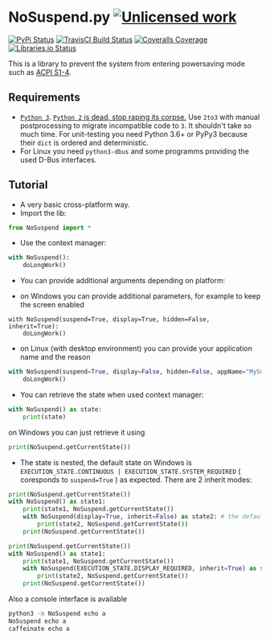 NoSuspend.py [![Unlicensed work](https://raw.githubusercontent.com/unlicense/unlicense.org/master/static/favicon.png)](https://unlicense.org/)
===============
[![PyPi Status](https://img.shields.io/pypi/v/NoSuspend.py.svg)](https://pypi.python.org/pypi/NoSuspend.py)
[![TravisCI Build Status](https://travis-ci.org/KOLANICH/NoSuspend.py.svg?branch=master)](https://travis-ci.org/KOLANICH/NoSuspend.py)
[![Coveralls Coverage](https://img.shields.io/coveralls/KOLANICH/NoSuspend.py.svg)](https://coveralls.io/r/KOLANICH/NoSuspend.py)
[![Libraries.io Status](https://img.shields.io/librariesio/github/KOLANICH/NoSuspend.py.svg)](https://libraries.io/github/KOLANICH/NoSuspend.py)

This is a library to prevent the system from entering powersaving mode such as [ACPI S1-4](https://en.wikipedia.org/wiki/Advanced_Configuration_and_Power_Interface#Power_states).

Requirements
------------
* [```Python 3```](https://www.python.org/downloads/). [```Python 2``` is dead, stop raping its corpse.](https://python3statement.org/) Use ```2to3``` with manual postprocessing to migrate incompatible code to ```3```. It shouldn't take so much time. For unit-testing you need Python 3.6+ or PyPy3 because their ```dict``` is ordered and deterministic.
* For Linux you need `python3-dbus` and some programms providing the used D-Bus interfaces.

Tutorial
--------
* A very basic cross-platform way.
 * Import the lib:
```python
from NoSuspend import *
```
 * Use the context manager:
```python
with NoSuspend():
	doLongWork()
```


* You can provide additional arguments depending on platform:

 * on Windows you can provide additional parameters, for example to keep the screen enabled
```
with NoSuspend(suspend=True, display=True, hidden=False, inherit=True):
	doLongWork()
```

 * on Linux (with desktop environment) you can provide your application name and the reason
```python
with NoSuspend(suspend=True, display=False, hidden=False, appName="MySuperApp", reason="doing long work..."):
	doLongWork()
```

* You can retrieve the state when used context manager:
```python
with NoSuspend() as state:
	print(state)
```
on Windows you can just retrieve it using
```python
print(NoSuspend.getCurrentState())
```


* The state is nested, the default state on Windows is ```EXECUTION_STATE.CONTINUOUS | EXECUTION_STATE.SYSTEM_REQUIRED``` ( coresponds to `suspend=True` ) as expected.
There are 2 inherit modes:
```python
print(NoSuspend.getCurrentState())
with NoSuspend() as state1:
	print(state1, NoSuspend.getCurrentState())
	with NoSuspend(display=True, inherit=False) as state2: # the default one, replaces the state
		print(state2, NoSuspend.getCurrentState())
	print(NoSuspend.getCurrentState())
```

```python
print(NoSuspend.getCurrentState())
with NoSuspend() as state1:
	print(state1, NoSuspend.getCurrentState())
	with NoSuspend(EXECUTION_STATE.DISPLAY_REQUIRED, inherit=True) as state2: # adds flags to the state
		print(state2, NoSuspend.getCurrentState())
	print(NoSuspend.getCurrentState())
```

Also a console interface is available

```bash
python3 -m NoSuspend echo a
NoSuspend echo a
caffeinate echo a
```

